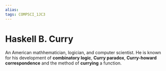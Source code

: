```yaml
---
alias:
tags: COMPSCI_1JC3
---
```

# Haskell B. Curry
An American mathhematician, logician, and computer scientist. He is known for his development of **combinatory logic**, **Curry paradox**, **Curry-howard correspondence** and the method of **currying** a function. 